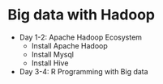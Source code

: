 # Big data with Hadoop

* Day 1-2: Apache Hadoop Ecosystem
    * Install Apache Hadoop
    * Install Mysql
    * Install Hive
* Day 3-4: R Programming with Big data
